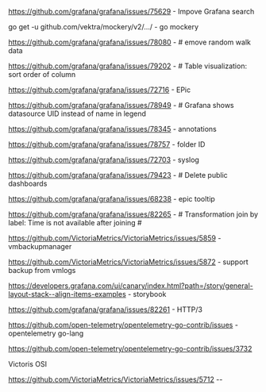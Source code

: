 

https://github.com/grafana/grafana/issues/75629 - Impove Grafana search

go get -u github.com/vektra/mockery/v2/.../ - go mockery

https://github.com/grafana/grafana/issues/78080 - # emove random walk data


https://github.com/grafana/grafana/issues/79202 - # Table visualization: sort order of column

https://github.com/grafana/grafana/issues/72716 - EPic

https://github.com/grafana/grafana/issues/78949 - # Grafana shows datasource UID instead of name in legend

https://github.com/grafana/grafana/issues/78345 - annotations

https://github.com/grafana/grafana/issues/78757 - folder ID

https://github.com/grafana/grafana/issues/72703 - syslog

https://github.com/grafana/grafana/issues/79423 - # Delete public dashboards

https://github.com/grafana/grafana/issues/68238 - epic tooltip

https://github.com/grafana/grafana/issues/82265 - # Transformation join by label: Time is not available after joining #

https://github.com/VictoriaMetrics/VictoriaMetrics/issues/5859  - vmbackupmanager

https://github.com/VictoriaMetrics/VictoriaMetrics/issues/5872 - support backup from vmlogs

https://developers.grafana.com/ui/canary/index.html?path=/story/general-layout-stack--align-items-examples - storybook


https://github.com/grafana/grafana/issues/82261 - HTTP/3

https://github.com/open-telemetry/opentelemetry-go-contrib/issues - opentelemetry go-lang

https://github.com/open-telemetry/opentelemetry-go-contrib/issues/3732

Victoris OSI

https://github.com/VictoriaMetrics/VictoriaMetrics/issues/5712 -- 